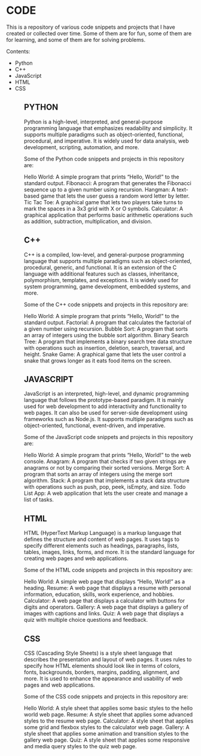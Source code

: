 <h1>CODE</h1>
This is a repository of various code snippets and projects that I have created or collected over time. Some of them are for fun, some of them are for learning, and some of them are for solving problems.

Contents:
<ul>
<li>Python</li>
<li>C++</li>
<li>JavaScript</li>
<li>HTML</li>
<li>CSS</li>
<ul/>

<h2>PYTHON</h2>
Python is a high-level, interpreted, and general-purpose programming language that emphasizes readability and simplicity. It supports multiple paradigms such as object-oriented, functional, procedural, and imperative. It is widely used for data analysis, web development, scripting, automation, and more.

Some of the Python code snippets and projects in this repository are:

Hello World: A simple program that prints “Hello, World!” to the standard output.
Fibonacci: A program that generates the Fibonacci sequence up to a given number using recursion.
Hangman: A text-based game that lets the user guess a random word letter by letter.
Tic Tac Toe: A graphical game that lets two players take turns to mark the spaces in a 3x3 grid with X or O symbols.
Calculator: A graphical application that performs basic arithmetic operations such as addition, subtraction, multiplication, and division.

<h2>C++</h2>

C++ is a compiled, low-level, and general-purpose programming language that supports multiple paradigms such as object-oriented, procedural, generic, and functional. It is an extension of the C language with additional features such as classes, inheritance, polymorphism, templates, and exceptions. It is widely used for system programming, game development, embedded systems, and more.

Some of the C++ code snippets and projects in this repository are:

Hello World: A simple program that prints “Hello, World!” to the standard output.
Factorial: A program that calculates the factorial of a given number using recursion.
Bubble Sort: A program that sorts an array of integers using the bubble sort algorithm.
Binary Search Tree: A program that implements a binary search tree data structure with operations such as insertion, deletion, search, traversal, and height.
Snake Game: A graphical game that lets the user control a snake that grows longer as it eats food items on the screen.

<h2>JAVASCRIPT</h2>

JavaScript is an interpreted, high-level, and dynamic programming language that follows the prototype-based paradigm. It is mainly used for web development to add interactivity and functionality to web pages. It can also be used for server-side development using frameworks such as Node.js. It supports multiple paradigms such as object-oriented, functional, event-driven, and imperative.

Some of the JavaScript code snippets and projects in this repository are:

Hello World: A simple program that prints “Hello, World!” to the web console.
Anagram: A program that checks if two given strings are anagrams or not by comparing their sorted versions.
Merge Sort: A program that sorts an array of integers using the merge sort algorithm.
Stack: A program that implements a stack data structure with operations such as push, pop, peek, isEmpty, and size.
Todo List App: A web application that lets the user create and manage a list of tasks.

<h2>HTML</h2>

HTML (HyperText Markup Language) is a markup language that defines the structure and content of web pages. It uses tags to specify different elements such as headings, paragraphs, lists, tables, images, links, forms, and more. It is the standard language for creating web pages and web applications.

Some of the HTML code snippets and projects in this repository are:

Hello World: A simple web page that displays “Hello, World!” as a heading.
Resume: A web page that displays a resume with personal information, education, skills, work experience, and hobbies.
Calculator: A web page that displays a calculator with buttons for digits and operators.
Gallery: A web page that displays a gallery of images with captions and links.
Quiz: A web page that displays a quiz with multiple choice questions and feedback.

<h2>CSS</h2>

CSS (Cascading Style Sheets) is a style sheet language that describes the presentation and layout of web pages. It uses rules to specify how HTML elements should look like in terms of colors, fonts, backgrounds, borders, margins, padding, alignment, and more. It is used to enhance the appearance and usability of web pages and web applications.

Some of the CSS code snippets and projects in this repository are:

Hello World: A style sheet that applies some basic styles to the hello world web page.
Resume: A style sheet that applies some advanced styles to the resume web page.
Calculator: A style sheet that applies some grid and flexbox styles to the calculator web page.
Gallery: A style sheet that applies some animation and transition styles to the gallery web page.
Quiz: A style sheet that applies some responsive and media query styles to the quiz web page.
